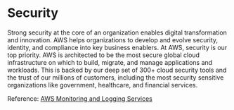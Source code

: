 # Security
 
Strong security at the core of an organization enables digital transformation and innovation. AWS helps organizations to develop and evolve security, identity, and compliance into key business enablers. At AWS, security is our top priority. AWS is architected to be the most secure global cloud infrastructure on which to build, migrate, and manage applications and workloads. This is backed by our deep set of 300+ cloud security tools and the trust of our millions of customers, including the most security sensitive organizations like government, healthcare, and financial services.

Reference: [AWS Monitoring and Logging Services](https://aws.amazon.com/products/security//)
